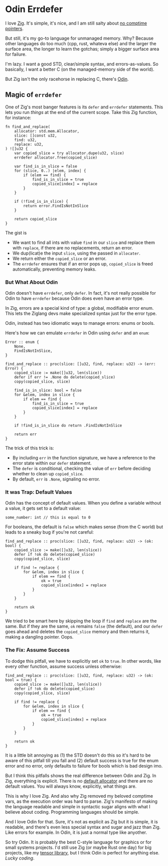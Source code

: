 # Odin Errdefer

I love [Zig](https://ziglang.org/). It's simple, it's nice, and I am still 
salty about [no comptime pointers](https://github.com/ziglang/zig/issues/7396). 

But still, it's my go-to language for unmanaged memory. Why? Because other 
languages do too much (cpp, rust, whateva else) and the larger the surface area,
the longer to learn the gotchas; simply a bigger surface area for failure.

I'm lazy. I want a good STD, clear/simple syntax, and errors-as-values. So 
basically, I want a better C (on the managed-memory side of the world).

But Zig isn't the only racehorse in replacing C, there's [Odin](https://odin-lang.org/).

## Magic of `errdefer`

One of Zig's most banger features is its `defer` and `errdefer` statements. 
This lets you run *things* at the end of the current scope. Take this Zig 
function, for instance:

```zig
fn find_and_replace(
    allocator: std.mem.Allocator,
    slice: []const u32,
    find: u32,
    replace: u32,
) ![]u32 {
    var copied_slice = try allocator.dupe(u32, slice)
    errdefer allocator.free(copied_slice)

    var find_is_in_slice = false
    for (slice, 0..) |elem, index| {
        if (elem == find) {
            find_is_in_slice = true
            copied_slice[index] = replace
        }
    }

    if (!find_is_in_slice) {
        return error.FindIsNotInSlice
    }

    return copied_slice
}
```

The gist is
- We want to find all ints with value `find` in our `slice` and replace them 
    with `replace`, if there are no replacements, return an error.
- We dup(licat)e the input `slice`, using the passed in `allocater`.
- We return either the `copied_slice` or an error.
- The `errdefer` ensures that if an error pops up, `copied_slice` is freed 
    automatically, preventing memory leaks.

### But What About Odin

Odin doesn't have `errdefer`, only `defer`. In fact, it's not really possible 
for Odin to have `errdefer` because Odin does even have an error type.

In Zig, errors are a special kind of type: a global, modifiable error enum. This 
lets the Ziglang devs make specialized syntax just for the error type. 

Odin, instead has two idiomatic ways to manage errors: enums or bools. 

Here's how we can emulate `errdefer` in Odin using `defer` and an `enum`:

```odin
Error :: enum {
    None,
    FindIsNotInSlice,
}

find_and_replace :: proc(slice: []u32, find, replace: u32) -> (err: Error) {
    copied_slice := make([]u32, len(slice))
    defer if err != .None do delete(copied_slice)
    copy(copied_slice, slice)

    find_is_in_slice: bool = false
    for &elem, index in slice {
        if elem == find {
            find_is_in_slice = true
            copied_slice[index] = replace
        }
    }

    if !find_is_in_slice do return .FindIsNotInSlice

    return err
}
```

The trick of this trick is:
- By including `err` in the function signature, we have a reference to the error 
    state within our `defer` statement.
- The `defer` is conditional, checking the value of `err` before deciding 
    whether to clean up `copied_slice`.
- By default, `err` is `.None`, signaling no error.

### It was Trap: Default Values

Odin has the concept of default values. When you define a variable without a 
value, it gets set to a default value:

```odin
some_number: int // this is equal to 0
```

For booleans, the default is `false` which makes sense (from the C world) but 
leads to a sneaky bug if you're not careful:

```odin
find_and_replace :: proc(slice: []u32, find, replace: u32) -> (ok: bool) {
    copied_slice := make([]u32, len(slice))
    defer if !ok do delete(copied_slice)
    copy(copied_slice, slice)

    if find != replace {
        for &elem, index in slice {
            if elem == find {
                ok = true
                copied_slice[index] = replace
            }
        }
    }

    return ok
}
```

We tried to be smart here by skipping the loop if `find` and `replace` are the 
same. But if they are the same, `ok` remains `false` (the default), and our 
`defer` goes ahead and deletes the `copied_slice` memory and then returns it, 
making a dangling pointer. Oops.

### The Fix: Assume Success

To dodge this pitfall, we have to explicitly set `ok` to `true`. In other words,
like every other function, assume success unless otherwise:

```odin
find_and_replace :: proc(slice: []u32, find, replace: u32) -> (ok: bool = true) {
    copied_slice := make([]u32, len(slice))
    defer if !ok do delete(copied_slice)
    copy(copied_slice, slice)

    if find != replace {
        for &elem, index in slice {
            if elem == find {
                ok = true
                copied_slice[index] = replace
            }
        }
    }

    return ok
}
```

It is a little bit annoying as (1) the STD doesn't do this so it's hard to be 
aware of this pitfall till you fall and (2) default success is true for the enum
error and no error, only defaults to failure for bools which is bad design imo.

But I think this pitfalls shows the real difference between Odin and Zig. In Zig,
everything is explicit. There is no [default allocator](https://odin-lang.org/docs/overview/#allocators) 
and there are no default values. You will always know, explicitly, what things 
are. 

This is why I love Zig. And also why Zig removed my beloved comptime vars, as 
the execution order was hard to parse. Zig's manifesto of making the language 
readable and simple in syntactic sugar aligns with what I believe about coding. 
Programming languages should be simple. 

And I love Odin for that. Sure, it's not as explicit as Zig but it is simple, 
it is readable, and there's even less special syntax and sugar and jazz than Zig.
Like errors for example. In Odin, it is just a normal type like anyother.

So try Odin. It is probably the best C-style language for graphics or for small 
systems projects. I'd still use Zig (or maybe Rust one day) for big projects, 
like my [tensor library](https://github.com/ethanthoma/zensor), but I think 
Odin is perfect for anything else. *Lucky coding*.
